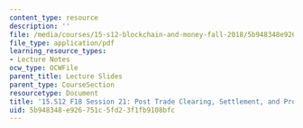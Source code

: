 ```yaml
---
content_type: resource
description: ''
file: /media/courses/15-s12-blockchain-and-money-fall-2018/5b948348e926751c5fd23f1fb9108bfc_MIT15_S12F18_ses21.pdf
file_type: application/pdf
learning_resource_types:
- Lecture Notes
ocw_type: OCWFile
parent_title: Lecture Slides
parent_type: CourseSection
resourcetype: Document
title: '15.S12 F18 Session 21: Post Trade Clearing, Settlement, and Processing'
uid: 5b948348-e926-751c-5fd2-3f1fb9108bfc
---
```

